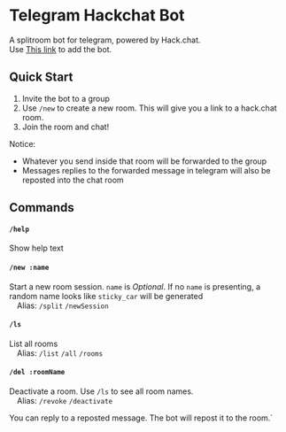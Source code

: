 # Telegram Hackchat Bot

A splitroom bot for telegram, powered by Hack.chat.  
Use [This link](https://t.me/Splitroom_bot) to add the bot. 

## Quick Start
1. Invite the bot to a group
2. Use `/new` to create a new room. This will give you a link to a hack.chat room.
3. Join the room and chat!

Notice: 
- Whatever you send inside that room will be forwarded to the group
- Messages replies to the forwarded message in telegram will also be reposted into the chat room

## Commands
#### **`/help`**
Show help text  

#### **`/new :name`**
Start a new room session. `name` is _Optional_. If no `name` is presenting, a random name looks like `sticky_car` will be generated  
&emsp;Alias: `/split` `/newSession`
    
#### **`/ls`**
List all rooms  
&emsp;Alias: `/list` `/all` `/rooms`
    
#### **`/del :roomName`**
Deactivate a room. Use `/ls` to see all room names.  
&emsp;Alias: `/revoke` `/deactivate`
    
You can reply to a reposted message. The bot will repost it to the room.`